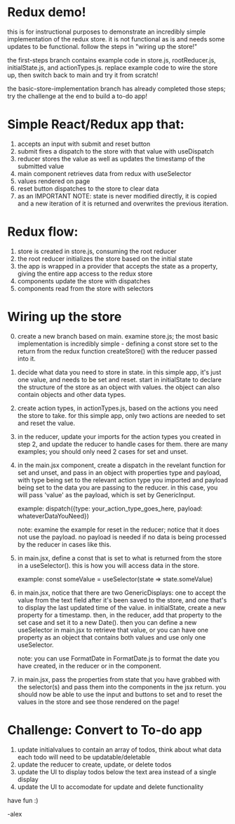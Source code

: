 # Redux demo!

this is for instructional purposes to demonstrate an incredibly simple implementation of the redux store. 
it is not functional as is and needs some updates to be functional. follow the steps in "wiring up the store!"

the first-steps branch contains example code in store.js, rootReducer.js, initialState.js, and actionTypes.js.
    replace example code to wire the store up, then switch back to main and try it from scratch!

the basic-store-implementation branch has already completed those steps;
    try the challenge at the end to build a to-do app!

# Simple React/Redux app that:

1. accepts an input with submit and reset button
2. submit fires a dispatch to the store with that value with useDispatch
3. reducer stores the value as well as updates the timestamp of the submitted value
4. main component retrieves data from redux with useSelector
5. values rendered on page
6. reset button dispatches to the store to clear data
7. as an IMPORTANT NOTE: state is never modified directly, 
    it is copied and a new iteration of it is returned and overwrites
    the previous iteration.

# Redux flow:

1. store is created in store.js, consuming the root reducer
2. the root reducer initializes the store based on the initial state
3. the app is wrapped in a provider that accepts the state as a property, giving the entire app access to the redux store
4. components update the store with dispatches
5. components read from the store with selectors

# Wiring up the store

0. create a new branch based on main. examine store.js; the most basic implementation is incredibly simple - 
    defining a const store set to the return from the redux function createStore() with the reducer passed into it.

1. decide what data you need to store in state. in this simple app, it's just one value, 
    and needs to be set and reset. start in initialState to declare the structure of the store
    as an object with values. the object can also contain objects and other data types.

2. create action types, in actionTypes.js, based on the actions you need the store to take. 
    for this simple app, only two actions are needed to set and reset the value.

3. in the reducer, update your imports for the action types you created in step 2, and
    update the reducer to handle cases for them. there are many examples; 
    you should only need 2 cases for set and unset.

3. in the main.jsx component, create a dispatch in the revelant function for set and unset, 
    and pass in an object with properties type and payload, with type being set to the relevant
    action type you imported and payload being set to the data you are passing to the reducer.
    in this case, you will pass 'value' as the payload, which is set by GenericInput.

    example: dispatch({type: your_action_type_goes_here, payload: whateverDataYouNeed})

    note: examine the example for reset in the reducer; notice that it does not use the payload.
            no payload is needed if no data is being processed by the reducer in cases like this.

4. in main.jsx, define a const that is set to what is returned from the store in a useSelector(). 
    this is how you will access data in the store.

    example: const someValue = useSelector(state => state.someValue)

5. in main.jsx, notice that there are two GenericDisplays: one to accept the value from
    the text field after it's been saved to the store, and one that's to display the last 
    updated time of the value. in initialState, create a new property for a timestamp.
    then, in the reducer, add that property to the set case and set it to a new Date().
    then you can define a new useSelector in main.jsx to retrieve that value, or you can
    have one property as an object that contains both values and use only one useSelector.

    note: you can use FormatDate in FormatDate.js to format the date you have created, in the reducer
    or in the component.

6. in main.jsx, pass the properties from state that you have grabbed with the selector(s)
    and pass them into the components in the jsx return. you should now be able to use the 
    input and buttons to set and to reset the values in the store and see those rendered on the page!

# Challenge: Convert to To-do app

1. update initialvalues to contain an array of todos, think about what data each todo will need to be updatable/deletable
2. update the reducer to create, update, or delete todos
3. update the UI to display todos below the text area instead of a single display
4. update the UI to accomodate for update and delete functionality

have fun :)

-alex
